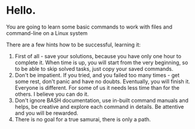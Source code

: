 # Hello. 

You are going to learn some basic commands to work with files and command-line on a Linux system

There are a few hints how to be successful, learning it:

1. First of all - save your solutions, because you have only one hour to complete it. When time is up, you will start from the very beginning, so to be able to skip solved tasks, just copy your saved commands.
2. Don't be impatient. If you tried, and you failed too many times - get some rest, don't panic and have no doubts. Eventually, you will finish it. Everyone is different. For some of us it 
needs less time than for the others. I believe you can do it.  
3. Don't ignore BASH documentation, use in-built command manuals and helps, be creative and explore each command in details. Be attentive and you will be rewarded.
4. There is no goal for a true samurai, there is only a path. 